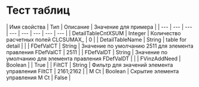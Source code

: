 # Тест таблиц

| Имя свойства  | Тип  | Описание  | Значение для примера  |
| --- | --- | --- | --- | --- | --- | --- | --- |
|  DetailTableCntXSUM | Integer  |  Количество расчетных полей CLCSUMAX\_  | 0  |
|  DetailTableName | String  |  table for detail  |   |
|  FDefValCT | String  |  Значение по умолчанию 2511 для элемента  правления FDefValCT | 2511  |
|  FDefValDT | String  | Значение по умолчанию для элемента  правления FDefValDT |   |
|  FVinzAddNeed | Boolean  |   | True  |
| FiltCT | String  | Фильтр для значений элемента управления FiltCT  | 2161;2162  |
|  M Ct | Boolean  | Скрытие элемента управления M Ct | False  |

